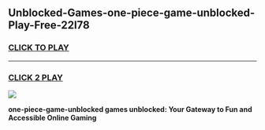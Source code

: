 
## Unblocked-Games-one-piece-game-unblocked-Play-Free-22l78
<h3>
<a href="https://premium76.site?title=one-piece-game-unblocked&ref=22A">CLICK TO PLAY</a></h3>
<hr>

<h3>
<a href="https://premium76.site?title=one-piece-game-unblocked&ref=22A">CLICK 2 PLAY</a>
  
</h3>

<a href="https://premium76.site?title=one-piece-game-unblocked&ref=22A"><img src="https://clearcache.store/games.png"></a>


**one-piece-game-unblocked games unblocked: Your Gateway to Fun and Accessible Online Gaming**

